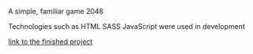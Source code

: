 A simple, familiar game 2048

Technologies such as HTML SASS JavaScript were used in development

[link to the finished project](https://ilia991.github.io/2048_game/)

